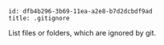 ```
id: dfb4b296-3b69-11ea-a2e8-b7d2dcbdf9ad
title: .gitignore
```

List files or folders, which are ignored by git.
